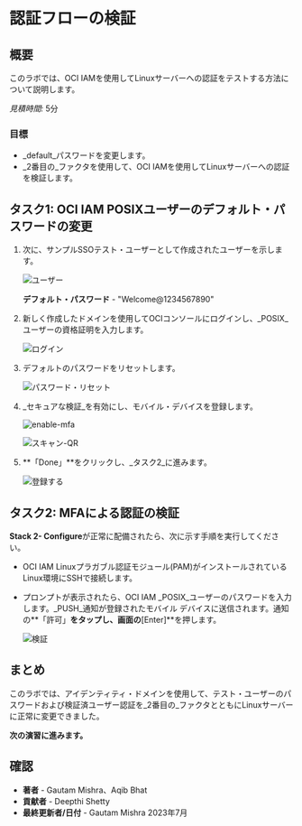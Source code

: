 # 認証フローの検証

## 概要

このラボでは、OCI IAMを使用してLinuxサーバーへの認証をテストする方法について説明します。

_見積時間:_ 5分

### 目標

*   _default_パスワードを変更します。
*   _2番目の_ファクタを使用して、OCI IAMを使用してLinuxサーバーへの認証を検証します。

## タスク1: OCI IAM POSIXユーザーのデフォルト・パスワードの変更

1.  次に、サンプルSSOテスト・ユーザーとして作成されたユーザーを示します。
    
    ![ユーザー](./images/users.png "ユーザー")
    
    **デフォルト・パスワード** - "Welcome@1234567890"
    
2.  新しく作成したドメインを使用してOCIコンソールにログインし、_POSIX_ユーザーの資格証明を入力します。
    
    ![ログイン](./images/sign-in.png "ログイン")
    
3.  デフォルトのパスワードをリセットします。
    
    ![パスワード・リセット](./images/password-reset.png "パスワード・リセット")
    
4.  _セキュアな検証_を有効にし、モバイル・デバイスを登録します。
    
    ![enable-mfa](./images/enable-mfa.png "enable-mfa")
    
    ![スキャン-QR](./images/scan-qr-code.png "スキャン-QR")
    
5.  **「Done」**をクリックし、_タスク2_に進みます。
    
    ![登録する](./images/enrolled.png "登録する")
    

## タスク2: MFAによる認証の検証

**Stack 2- Configure**が正常に配備されたら、次に示す手順を実行してください。

*   OCI IAM Linuxプラガブル認証モジュール(PAM)がインストールされているLinux環境にSSHで接続します。
    
*   プロンプトが表示されたら、OCI IAM _POSIX_ユーザーのパスワードを入力します。_PUSH_通知が登録されたモバイル デバイスに送信されます。通知の**「許可」**をタップし、画面の**\[Enter\]**を押します。
    
    ![検証](./images/validate.png "検証")
    

## まとめ

このラボでは、アイデンティティ・ドメインを使用して、テスト・ユーザーのパスワードおよび検証済ユーザー認証を_2番目の_ファクタとともにLinuxサーバーに正常に変更できました。

**次の演習に進みます。**

## 確認

*   **著者** - Gautam Mishra、Aqib Bhat
*   **貢献者** - Deepthi Shetty
*   **最終更新者/日付** - Gautam Mishra 2023年7月
